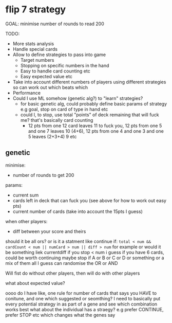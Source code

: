 # flip 7 strategy

GOAL: minimise number of rounds to read 200

TODO:

- More stats analysis
- Handle special cards
- Allow to define strategies to pass into game
  - Target numbers
  - Stopping on specific numbers in the hand
  - Easy to handle card counting etc
  - Easy expected value etc
- Take into account different numbers of players using different strategies so can work out which beats which
- Performance
- Could I use ML somehow (genetic alg?) to "learn" strategies?
  - for basic genetic alg, could probably define basic params of strategy e.g goal, stop on card of type in hand etc
  - could I, to stop, use total "points" of deck remaining that will fuck me? that's basically card counting
    - 12 pts from one 12 card leaves 11 to fuck you, 12 pts from one 5 and one 7 leaves 10 (4+6), 12 pts from one 4 and one 3 and one 5 leaves (2+3+4) 9 etc

## genetic

minimise:

- number of rounds to get 200

params:

- current sum
- cards left in deck that can fuck you (see above for how to work out easy pts)
- current number of cards (take into account the 15pts I guess)

when other players:

- diff between your score and theirs

should it be all ors?
or is it a statment like continue if: `total < num && cardCount < num || numCard > num || diff > num` for example
or would it be something liek currentdiff if you stop < num
i guess if you have 6 cards, could be worth continuing
maybe stop if A or B or C or D or something
or a mix of them all
I guess can randomise the OR or AND

Will fist do without other players, then will do with other players

what about expected value?

oooo do I have like, one rule for number of cards that says you HAVE to conitune, and one which suggested or seomthing?
I need to basically put every potential strategy in as part of a gene and see which combination works best
what about the individual has a straegy? e.g prefer CONTINUE, prefer STOP etc which changes what the genes say
